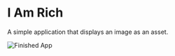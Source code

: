 # I Am Rich
A simple application that displays an image as an asset.

![Finished App](https://github.com/londonappbrewery/Images/blob/master/I%20Am%20Rich%20Screenshot.png)